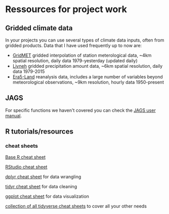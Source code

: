# Ressources for project work

## Gridded climate data
In your projects you can use several types of climate data inputs, often from gridded products. Data that I have used frequently up to now are:

- [GridMET](https://www.climatologylab.org/gridmet.html) gridded interpolation of station meterological data, ~4km spatial resolution, daily data 1979-yesterday (updated daily)
- [Livneh](https://climatedataguide.ucar.edu/climate-data/livneh-gridded-precipitation-and-other-meteorological-variables-continental-us-mexico) gridded precipitation amount data, ~6km spatial resolution, daily data 1979-2015
- [Era5-Land](https://cds.climate.copernicus.eu/datasets/reanalysis-era5-land?tab=overview) reanalysis data, includes a large number of variables beyond meteorological observations, ~9km resolution, hourly data 1950-present

## JAGS

For specific functions we haven't covered you can check the [JAGS user manual](https://people.stat.sc.edu/hansont/stat740/jags_user_manual.pdf). 

## R tutorials/resources

### cheat sheets

[Base R cheat sheet](https://iqss.github.io/dss-workshops/R/Rintro/base-r-cheat-sheet.pdf)

[RStudio cheat sheet](https://rstudio.github.io/cheatsheets/rstudio-ide.pdf)

[dplyr cheat sheet](https://rstudio.github.io/cheatsheets/data-transformation.pdf) for data wrangling

[tidyr cheat sheet](https://rstudio.github.io/cheatsheets/data-transformation.pdf) for data cleaning

[ggplot cheat sheet](https://rstudio.github.io/cheatsheets/data-visualization.pdf) for data visualization

[collection of all tidyverse cheat sheets](https://posit.co/resources/cheatsheets/) to cover all your other needs




